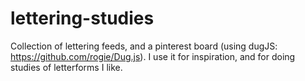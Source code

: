 lettering-studies
=================

Collection of lettering feeds, and a pinterest board (using dugJS: https://github.com/rogie/Dug.js). I use it for inspiration, and for doing studies of letterforms I like.
